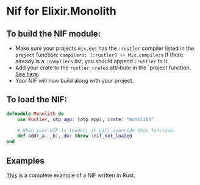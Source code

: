 # Nif for Elixir.Monolith

## To build the NIF module:

  * Make sure your projects `mix.exs` has the `:rustler` compiler listed in the `project` function: `compilers: [:rustler] ++ Mix.compilers` If there already is a `:compilers` list, you should append `:rustler` to it.
  * Add your crate to the `rustler_crates` attribute in the `project function. [See here](https://hexdocs.pm/rustler/basics.html#crate-configuration).
  * Your NIF will now build along with your project.

## To load the NIF:

```elixir
defmodule Monolith do
    use Rustler, otp_app: [otp app], crate: "monolith"

    # When your NIF is loaded, it will override this function.
    def add(_a, _b), do: throw :nif_not_loaded
end
```

## Examples
[This](https://github.com/hansihe/NifIo) is a complete example of a NIF written in Rust.
